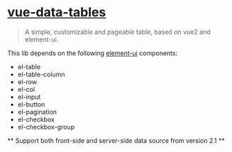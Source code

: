 # [vue-data-tables](https://github.com/njleonzhang/vue-data-tables/)

> A simple, customizable and pageable table, based on vue2 and element-ui.

This lib depends on the following [element-ui](http://element.eleme.io/#/en-US) components:
* el-table
* el-table-column
* el-row
* el-col
* el-input
* el-button
* el-pagination
* el-checkbox
* el-checkbox-group

** Support both front-side and server-side data source from version 2.1 **
